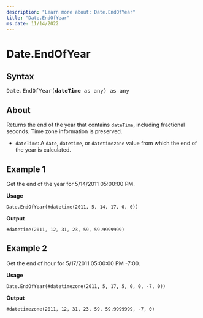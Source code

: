 ```yaml
---
description: "Learn more about: Date.EndOfYear"
title: "Date.EndOfYear"
ms.date: 11/14/2022
---
```

# Date.EndOfYear

## Syntax

<pre>
Date.EndOfYear(<b>dateTime</b> as any) as any
</pre>
  
## About

Returns the end of the year that contains `dateTime`, including fractional seconds. Time zone information is preserved.

* `dateTime`: A `date`, `datetime`, or `datetimezone` value from which the end of the year is calculated.

## Example 1

Get the end of the year for 5/14/2011 05:00:00 PM.

**Usage**

```powerquery-m
Date.EndOfYear(#datetime(2011, 5, 14, 17, 0, 0))
```

**Output**

`#datetime(2011, 12, 31, 23, 59, 59.9999999)`

## Example 2

Get the end of hour for 5/17/2011 05:00:00 PM -7:00.

**Usage**

```powerquery-m
Date.EndOfYear(#datetimezone(2011, 5, 17, 5, 0, 0, -7, 0))
```

**Output**

`#datetimezone(2011, 12, 31, 23, 59, 59.9999999, -7, 0)`
